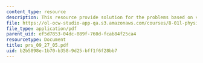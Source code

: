 ```yaml
---
content_type: resource
description: This resource provide solution for the problems based on velocity.
file: https://ol-ocw-studio-app-qa.s3.amazonaws.com/courses/8-01l-physics-i-classical-mechanics-fall-2005/b2b5898e1b70b3589d25bff1f6f28bb7_prs_09_27_05.pdf
file_type: application/pdf
parent_uid: ef5d7853-04dc-089f-760d-fcab84f25ca4
resourcetype: Document
title: prs_09_27_05.pdf
uid: b2b5898e-1b70-b358-9d25-bff1f6f28bb7
---
```


